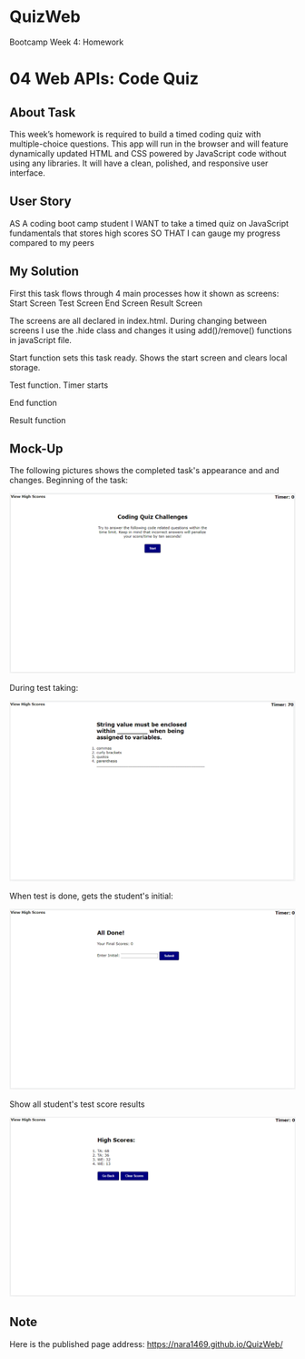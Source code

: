 
# QuizWeb

Bootcamp Week 4: Homework

# 04 Web APIs: Code Quiz

## About Task

This week’s homework is required to build a timed coding quiz with multiple-choice questions. This app will run in the browser and will feature dynamically updated HTML and CSS powered by JavaScript code without using any libraries. It will have a clean, polished, and responsive user interface.

## User Story

AS A coding boot camp student I WANT to take a timed quiz on JavaScript fundamentals that stores high scores SO THAT I can gauge my progress compared to my peers

## My Solution

First this task flows through 4 main processes how it shown as screens: 
Start Screen 
Test Screen
End Screen
Result Screen

The screens are all declared in index.html. During changing between screens I use the .hide class and changes it using add()/remove() functions in javaScript file.

Start function sets this task ready. Shows the start screen and clears local storage. 

Test function. Timer starts

End function

Result function

## Mock-Up

The following pictures shows the completed task's appearance and and changes. Beginning of the task:

![Start Screen](./assets/images/quiz-start-screen.png)

During test taking:

![Test Screen](./assets/images/quiz-test-screen.png)

When test is done, gets the student's initial:

![End Screen](./assets/images/quiz-end-screen.png)

Show all student's test score results 

![Result Screen](./assets/images/quiz-result-screen.png)

## Note

Here is the published page address: https://nara1469.github.io/QuizWeb/
